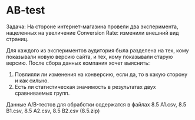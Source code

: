 # AB-test

Задача:
На стороне интернет-магазина провели два эксперимента, нацеленных на увеличение Conversion Rate: изменили внешний вид страниц.

Для каждого из экспериментов аудитория была разделена на тех, кому показывали новую версию сайта, и тех, кому показывали старую версию. После сбора данных компания хочет выяснить:

1. Повлияли ли изменения на конверсию, если да, то в какую сторону и как сильно.
2. Есть ли статистическая значимость в результатах двух сравниваемых групп.

Данные A/B-тестов для обработки содержатся в файлах 8.5 A1.csv, 8.5 B1.csv, 8.5 A2.csv, 8.5 B2.csv (8.5.zip)


